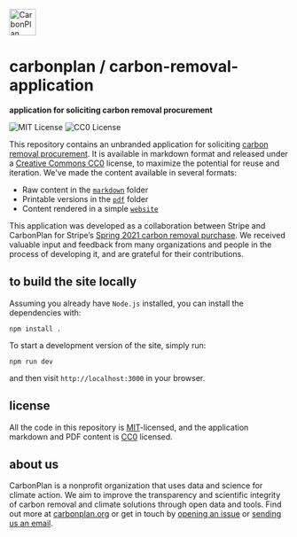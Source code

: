 <p align="left" >
<a href='https://carbonplan.org'>
<picture>
  <source media="(prefers-color-scheme: dark)" srcset="https://carbonplan-assets.s3.amazonaws.com/monogram/light-small.png">
  <img alt="CarbonPlan monogram." height="48" src="https://carbonplan-assets.s3.amazonaws.com/monogram/dark-small.png">
</picture>
</a>
</p>

# carbonplan / carbon-removal-application

**application for soliciting carbon removal procurement**

![MIT License][]
![CC0 License][]

[mit license]: https://badgen.net/badge/license/MIT/blue
[cc0 license]: https://badgen.net/badge/license/CC0/gray

This repository contains an unbranded application for soliciting [carbon removal procurement](http://carbonplan.org/research/stripe-2021-insights). It is available in markdown format and released under a [Creative Commons CC0](https://creativecommons.org/publicdomain/zero/1.0/) license, to maximize the potential for reuse and iteration. We've made the content available in several formats:

- Raw content in the [`markdown`](/markdown) folder
- Printable versions in the [`pdf`](/pdf) folder
- Content rendered in a simple [`website`](https://carbonplan.org/research/carbon-removal-application)

This application was developed as a collaboration between Stripe and CarbonPlan for Stripe’s [Spring 2021 carbon removal purchase](https://stripe.com/newsroom/news/spring-21-carbon-removal-purchases). We received valuable input and feedback from many organizations and people in the process of developing it, and are grateful for their contributions.

## to build the site locally

Assuming you already have `Node.js` installed, you can install the dependencies with:

```shell
npm install .
```

To start a development version of the site, simply run:

```shell
npm run dev
```

and then visit `http://localhost:3000` in your browser.

## license

All the code in this repository is [MIT](https://choosealicense.com/licenses/mit/)-licensed, and the application markdown and PDF content is [CC0](https://choosealicense.com/licenses/cc0-1.0/) licensed.

## about us

CarbonPlan is a nonprofit organization that uses data and science for climate action. We aim to improve the transparency and scientific integrity of carbon removal and climate solutions through open data and tools. Find out more at [carbonplan.org](https://carbonplan.org/) or get in touch by [opening an issue](https://github.com/carbonplan/carbon-removal-application/issues/new) or [sending us an email](mailto:hello@carbonplan.org).

